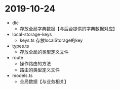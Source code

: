 # 2019-10-24
- dic
    - 存放全局字典数据【与后台提供的字典数据对应】
- local-storage-keys
    - keys.ts 存放localStorage的key
- types.ts 
    - 存放全局的类型定义文件
- route
    - 操作路由的方法
    - 路由的类型定义文件
- models.ts
    - 全局数据【与业务相关】
